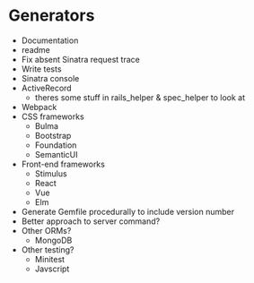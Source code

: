 # Generators
- Documentation
- readme
- Fix absent Sinatra request trace
- Write tests
- Sinatra console
- ActiveRecord
  - theres some stuff in rails_helper & spec_helper to look at
- Webpack
- CSS frameworks
  - Bulma
  - Bootstrap
  - Foundation
  - SemanticUI
- Front-end frameworks
  - Stimulus
  - React
  - Vue
  - Elm
- Generate Gemfile procedurally to include version number
- Better approach to server command?
- Other ORMs?
  - MongoDB
- Other testing?
  - Minitest
  - Javscript
